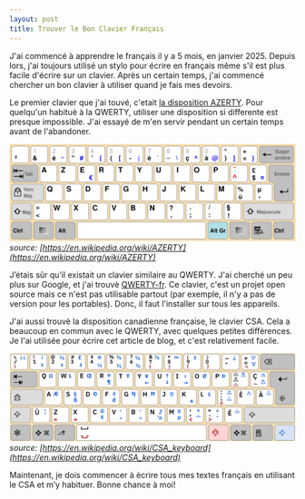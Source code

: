```yaml
---
layout: post
title: Trouver le Bon Clavier Français
---
```


J'ai commencé à apprendre le français il y a 5 mois, en janvier 2025. Depuis lors, j'ai toujours utilisé un stylo pour écrire en français même s'il est plus facile d'écrire sur un clavier. Après un certain temps, j'ai commencé chercher un bon clavier à utiliser quand je fais mes devoirs. 

Le premier clavier que j'ai touvé, c'etait [la disposition AZERTY](https://en.wikipedia.org/wiki/AZERTY). Pour quelqu'un habituè à la QWERTY, utiliser une disposition si differente est presque impossible. J'ai essayé de m'en servir pendant un certain temps avant de l'abandoner. 

![La disposition AZERTY](../images/azerty_layout.svg "La disposition AZERTY")
*source: [https://en.wikipedia.org/wiki/AZERTY](https://en.wikipedia.org/wiki/AZERTY)*

J’étais sûr qu’il existait un clavier similaire au QWERTY. J'ai cherché un peu plus sur Google, et j'ai trouvè [QWERTY-fr](https://qwerty-fr.org/). Ce clavier, c'est un projet open source mais ce n'est pas utilisable partout (par exemple, il n'y a pas de version pour les portables). Donc, il faut l'installer sur tous les appareils. 

J'ai aussi trouvè la disposition canadienne française, le clavier CSA. Cela a beaucoup en commun avec le QWERTY, avec quelques petites diffèrences. Je l'ai utilisée pour écrire cet article de blog, et c'est relativement facile.


![La disposition QWERTY](../images/qwerty_layout.svg "La disposition QWERTY")
*source: [https://en.wikipedia.org/wiki/CSA_keyboard](https://en.wikipedia.org/wiki/CSA_keyboard)*

Maintenant, je dois commencer à ècrire tous mes textes français en utilisant le CSA et m’y habituer. Bonne chance à moi!
